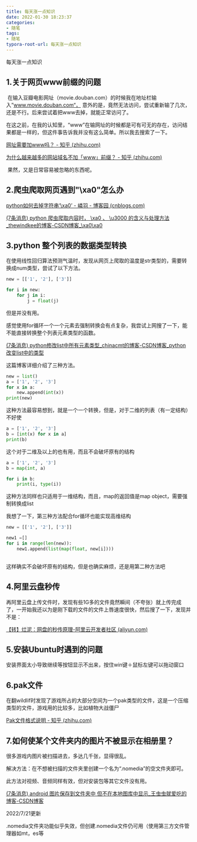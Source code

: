 ```yaml
---
title: 每天涨一点知识
date: 2022-01-30 18:23:37
categories:
- 随笔
tags:
- 随笔
typora-root-url: 每天涨一点知识
---
```


每天涨一点知识

<!--more-->

## 1.关于网页www前缀的问题

​		在输入豆瓣电影网址（movie.douban.com）的时候我在地址栏输入”www.movie.douban.com“， 意外的是，竟然无法访问，尝试重新输了几次，还是不行。后来尝试着把www去掉，就能正常访问了。

​		在这之前，在我的认知里，“www”在输网址的时候都是可有可无的存在，访问结果都是一样的，但这件事告诉我并没有这么简单。所以我去搜索了一下。

[网址需要加www吗？ - 知乎 (zhihu.com)](https://zhuanlan.zhihu.com/p/364693787)

[为什么越来越多的网站域名不加「www」前缀？ - 知乎 (zhihu.com)](https://www.zhihu.com/question/20414602)

​		果然，又是日常容易被忽略的东西呢。

## 2.爬虫爬取网页遇到"\xa0"怎么办

[python如何去掉字符串‘\xa0’ - 嶙羽 - 博客园 (cnblogs.com)](https://www.cnblogs.com/yqpy/p/8203783.html)

[(7条消息) python 爬虫爬取内容时， \xa0 、 \u3000 的含义与处理方法_thewindkee的博客-CSDN博客_\xa0\xa0](https://blog.csdn.net/thewindkee/article/details/79890207)

## 3.python 整个列表的数据类型转换

在使用线性回归算法预测气温时，发现从网页上爬取的温度是str类型的，需要转换成num类型，尝试了以下方法。

```python
new = [['1', '2'], ['3']]

for i in new:
    for j in i:
        j = float(j)
```

但是并没有用。

感觉使用for循环一个一个元素去强制转换会有点复杂，我尝试上网搜了一下，能不能直接转换整个列表元素类型的函数。

[(7条消息) python修改list中所有元素类型_chinacmt的博客-CSDN博客_python改变list中的类型](https://blog.csdn.net/chinacmt/article/details/68488918)

这篇博客详细介绍了三种方法。

```python
new = list()
a = ['1', '2', '3']
for x in a:
    new.append(int(x))
print(new)
```

这种方法最容易想到，就是一个一个转换，但是，对于二维的列表（有一定结构）不好使

```python
a = ['1', '2', '3']
b = [int(x) for x in a]
print(b)
```

这个对于二维及以上的也有用，而且不会破坏原有的结构

```python
a = ['1', '2', '3']
b = map(int, a)

for i in b:
    print(i, type(i))
```

这种方法同样也只适用于一维结构，而且，map的返回值是map object，需要强制转换成list

我想了一下，第三种方法配合for循环也能实现高维结构

```python
new = [['1', '2'], ['3']]

new1 =[]
for i in range(len(new)):
    new1.append(list(map(float, new[i])))
    
```

这样确实不会破坏原有的结构，但是也确实麻烦，还是用第二种方法吧

## 4.阿里云盘秒传

再阿里云盘上传文件时，发现有些1G多的文件竟然瞬间（不夸张）就上传完成了，一开始我还以为是刚下载的文件的文件上唇速度很快，然后搜了一下，发现并不是：

[【转】烂泥：网盘的秒传原理-阿里云开发者社区 (aliyun.com)](https://developer.aliyun.com/article/42506)

## 5.安装Ubuntu时遇到的问题

安装界面太小导致继续等按钮显示不出来，按住win键＋鼠标左键可以拖动窗口

## 6.pak文件

在翻wildlif时发现了游戏所占的大部分空间为一个pak类型的文件，这是一个压缩类型的文件，游戏用的比较多，比如植物大战僵尸

[Pak文件格式说明 - 知乎 (zhihu.com)](https://zhuanlan.zhihu.com/p/400950006)

## 7.如何使某个文件夹内的图片不被显示在相册里？

很多游戏内图片被扫描进去，多达几千张，显得很乱。

解决方法：在不想被扫描的文件夹里创建一个名为“.nomedia”的空文件夹即可。

此方法对视频、音频同样有效，但对安装包等其它文件没有用。

[(7条消息) android 图片保存到文件夹中 但不在本地图库中显示_王虫虫就爱吃的博客-CSDN博客](https://blog.csdn.net/qq_39994562/article/details/107310118)

2022/7/21更新

.nomedia文件夹功能似乎失效，但创建.nomedia文件仍可用（使用第三方文件管理器如mt，es等